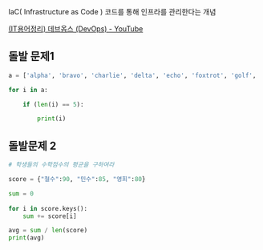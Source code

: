 IaC( Infrastructure as Code ) 코드를 통해 인프라를 관리한다는 개념

[(IT용어정리) 데브옵스 (DevOps) - YouTube](https://www.youtube.com/watch?v=spmQNslFoRs)


## 돌발 문제1
```python
a = ['alpha', 'bravo', 'charlie', 'delta', 'echo', 'foxtrot', 'golf', 'hotel', 'india']

for i in a:

    if (len(i) == 5):

        print(i)
```

## 돌발문제 2
```python
# 학생들의 수학점수의 평균을 구하여라

score = {"철수":90, "민수":85, "영희":80}

sum = 0
  
for i in score.keys():
    sum += score[i] 

avg = sum / len(score)
print(avg)
```


